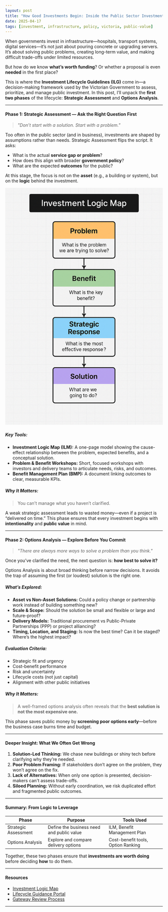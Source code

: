 ```yaml
---
layout: post
title: "How Good Investments Begin: Inside the Public Sector Investment Lifecycle"
date: 2025-04-17
tags: [investment, infrastructure, policy, victoria, public-value]
---
```


When governments invest in infrastructure—hospitals, transport systems, digital services—it’s not just about pouring concrete or upgrading servers. It’s about solving public problems, creating long-term value, and making difficult trade-offs under limited resources.

But how do we know **what’s worth funding**? Or whether a proposal is even **needed** in the first place?

This is where the **Investment Lifecycle Guidelines (ILG)** come in—a decision-making framework used by the Victorian Government to assess, prioritize, and manage public investment. In this post, I’ll unpack the **first two phases** of the lifecycle: **Strategic Assessment** and **Options Analysis**.

---

#### Phase 1: Strategic Assessment — Ask the Right Question First

> _"Don’t start with a solution. Start with a problem."_

Too often in the public sector (and in business), investments are shaped by assumptions rather than needs. Strategic Assessment flips the script. It asks:

- What is the actual **service gap or problem**?
- How does this align with broader **government policy**?
- What are the expected **outcomes** for the public?

At this stage, the focus is not on the **asset** (e.g., a building or system), but on the **logic** behind the investment.

![Investment Logic Map](/assets/images/ilm-map.png)

##### Key Tools:
- **Investment Logic Map (ILM):** A one-page model showing the cause-effect relationship between the problem, expected benefits, and a conceptual solution.
- **Problem & Benefit Workshops:** Short, focused workshops with investors and delivery teams to articulate needs, risks, and outcomes.
- **Benefit Management Plan (BMP):** A document linking outcomes to clear, measurable KPIs.

##### Why It Matters:
> You can’t manage what you haven’t clarified.

A weak strategic assessment leads to wasted money—even if a project is “delivered on time.” This phase ensures that every investment begins with **intentionality** and **public value** in mind.

---

#### Phase 2: Options Analysis — Explore Before You Commit

> _"There are always more ways to solve a problem than you think."_

Once you’ve clarified the need, the next question is: **how best to solve it?**

Options Analysis is about broad thinking before narrow decisions. It avoids the trap of assuming the first (or loudest) solution is the right one.

##### What’s Explored:
- **Asset vs Non-Asset Solutions:** Could a policy change or partnership work instead of building something new?
- **Scale & Scope:** Should the solution be small and flexible or large and future-proof?
- **Delivery Models:** Traditional procurement vs Public-Private Partnerships (PPP) or project alliancing?
- **Timing, Location, and Staging:** Is now the best time? Can it be staged? Where’s the highest impact?

##### Evaluation Criteria:
- Strategic fit and urgency
- Cost-benefit performance
- Risk and uncertainty
- Lifecycle costs (not just capital)
- Alignment with other public initiatives

##### Why It Matters:
> A well-framed options analysis often reveals that the **best solution is not the most expensive one.**

This phase saves public money by **screening poor options early**—before the business case burns time and budget.

---

#### Deeper Insight: What We Often Get Wrong

1. **Solution-Led Thinking:** We chase new buildings or shiny tech before clarifying why they’re needed.
2. **Poor Problem Framing:** If stakeholders don’t agree on the problem, they won’t agree on the fix.
3. **Lack of Alternatives:** When only one option is presented, decision-makers can't assess trade-offs.
4. **Siloed Planning:** Without early coordination, we risk duplicated effort and fragmented public outcomes.

---

#### Summary: From Logic to Leverage

| Phase               | Purpose                                      | Tools Used                           |
|--------------------|----------------------------------------------|--------------------------------------|
| Strategic Assessment | Define the business need and public value     | ILM, Benefit Management Plan         |
| Options Analysis     | Explore and compare delivery options          | Cost-benefit tools, Option Ranking   |

Together, these two phases ensure that **investments are worth doing** before deciding **how** to do them.

---

#### Resources

- [Investment Logic Map](https://www.dtf.vic.gov.au/investmentmanagement)
- [Lifecycle Guidance Portal](https://www.lifecycleguidance.dtf.vic.gov.au)
- [Gateway Review Process](https://www.gatewayreview.dtf.vic.gov.au)

---
